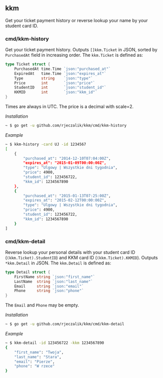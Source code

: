 kkm
---

Get your ticket payment history or reverse lookup your name by your student card ID.

### cmd/kkm-history

Get your ticket payment history. Outputs `[]kkm.Ticket` in JSON, sorted by `PurchasedAt` field in increasing order. The `kkm.Ticket` is defined as:

```go
type Ticket struct {
	PurchasedAt time.Time `json:"purchased_at"`
	ExpiredAt   time.Time `json:"expires_at"`
	Type        string    `json:"type"`
	Price       int       `json:"price"`
	StudentID   int       `json:"student_id"`
	KKMID       int       `json:"kkm_id"`
}
```

Times are always in UTC. The price is a decimal with scale=2.

*Installation*

```bash
~ $ go get -u github.com/rjeczalik/kkm/cmd/kkm-history
```

*Example*

```bash
~ $ kkm-history -card UJ -id 1234567
[
	{
		"purchased_at": "2014-12-10T07:04:00Z",
		"expires_at": "2015-01-09T00:00:00Z",
		"type": "Ulgowy | Wszystkie dni tygodnia",
		"price": 4900,
		"student_id": 123456722,
		"kkm_id": 1234567890
	},
	{
		"purchased_at": "2015-01-13T07:25:00Z",
		"expires_at": "2015-02-12T00:00:00Z",
		"type": "Ulgowy | Wszystkie dni tygodnia",
		"price": 4900,
		"student_id": 123456722,
		"kkm_id": 1234567890
	}
]
```

### cmd/kkm-detail

Reverse lookup your personal details with your student card ID (`(kkm.Ticket).StudentID`) and KKM card ID (`(kkm.Ticket).KKMID`). Outputs `*kkm.Detail` in JSON. The `kkm.Detail` is defined as:

```go
type Detail struct {
	FirstName string `json:"first_name"`
	LastName  string `json:"last_name"`
	Email     string `json:"email"`
	Phone     string `json:"phone"`
}
```

The `Email` and `Phone` may be empty. 

*Installation*

```bash
~ $ go get -u github.com/rjeczalik/kkm/cmd/kkm-detail
```

*Example*

```bash
~ $ kkm-detail -id 123456722 -kkm 1234567890
{
	"first_name": "Twoja",
	"last_name": "Stara",
	"email": "Pierze",
	"phone": "W rzece"
}
```
